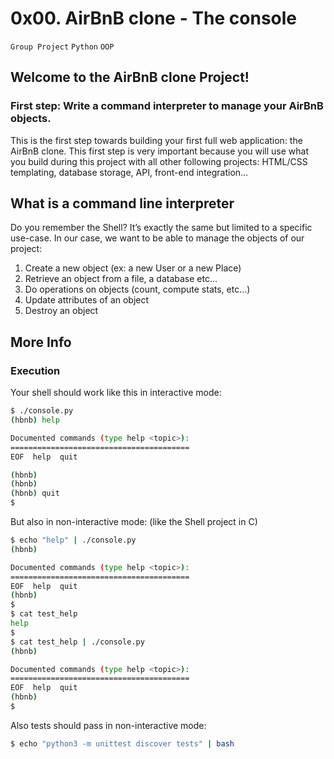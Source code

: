 <h1>0x00. AirBnB clone - The console</h1>
<code>Group Project</code> <code>Python</code> <code>OOP</code>
<h2>Welcome to the AirBnB clone Project!</h2>
<h3>First step: Write a command interpreter to manage your AirBnB objects.</h3>
<p>This is the first step towards building your first full web application: the AirBnB clone. This first step is very important because you will use what you build during this project with all other following projects: HTML/CSS templating, database storage, API, front-end integration…</p>
<h2>What is a command line interpreter</h2>
<p>Do you remember the Shell? It’s exactly the same but limited to a specific use-case. In our case, we want to be able to manage the objects of our project:</p>


1. Create a new object (ex: a new User or a new Place)
2. Retrieve an object from a file, a database etc…
3. Do operations on objects (count, compute stats, etc…)
4. Update attributes of an object
5. Destroy an object


<h2>More Info</h2>
<h3>Execution</h3>
Your shell should work like this in interactive mode:
<br/>


```bash
$ ./console.py
(hbnb) help

Documented commands (type help <topic>):
========================================
EOF  help  quit

(hbnb)
(hbnb)
(hbnb) quit
$
```


But also in non-interactive mode: (like the Shell project in C)
<br/>


```bash
$ echo "help" | ./console.py
(hbnb)

Documented commands (type help <topic>):
========================================
EOF  help  quit
(hbnb)
$
$ cat test_help
help
$
$ cat test_help | ./console.py
(hbnb)

Documented commands (type help <topic>):
========================================
EOF  help  quit
(hbnb)
$
```


Also tests should pass in non-interactive mode:


```bash
$ echo "python3 -m unittest discover tests" | bash
```






